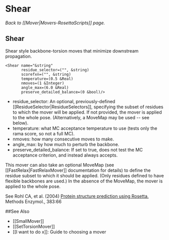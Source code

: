 # Shear
*Back to [[Mover|Movers-RosettaScripts]] page.*
## Shear

Shear style backbone-torsion moves that minimize downstream propagation.

```
<Shear name="&string"
       residue_selector=("", &string)
       scorefxn=("", &string)
       temperature=(0.5 &Real)
       nmoves=(1 &Integer)
       angle_max=(6.0 &Real)
       preserve_detailed_balance=(0 &bool)/>
```

-   residue\_selector: An optional, previously-defined [[ResidueSelector|ResidueSelectors]], specifying the subset of residues to which the mover will be applied.  If not provided, the mover is applied to the whole pose.  (Alternatively, a MoveMap may be used -- see below).
-   temperature: what MC acceptance temperature to use (tests only the rama score, so not a full MC).
-   nmoves: how many consecutive moves to make.
-   angle\_max: by how much to perturb the backbone.
-   preserve\_detailed\_balance: If set to true, does not test the MC acceptance criterion, and instead always accepts.

This mover can also take an optional MoveMap (see [[FastRelax|FastRelaxMover]] documentation for details) to define the residue subset to which it should be applied.  (Only residues defined to have flexible backbones are used.)  In the absence of the MoveMap, the mover is applied to the whole pose.

See Rohl CA, et al. (2004) [Protein structure prediction using Rosetta.](http://www.sciencedirect.com/science/article/pii/S0076687904830040) Methods Enzymol., 383:66


##See Also

* [[SmallMover]]
* [[SetTorsionMover]]
* [[I want to do x]]: Guide to choosing a mover
